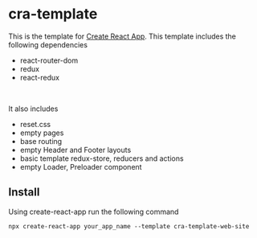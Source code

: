 # cra-template

This is the template for [Create React App](https://github.com/facebook/create-react-app).
This template includes the following dependencies
  * react-router-dom
  * redux
  * react-redux
<br/>

It also includes
  * reset.css
  * empty pages
  * base routing
  * empty Header and Footer layouts
  * basic template redux-store, reducers and actions
  * empty Loader, Preloader component


## Install
Using create-react-app run the following command
```
npx create-react-app your_app_name --template cra-template-web-site
```